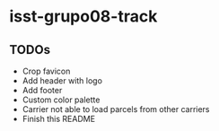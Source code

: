 # isst-grupo08-track


## TODOs
- Crop favicon
- Add header with logo
- Add footer
- Custom color palette
- Carrier not able to load parcels from other carriers
- Finish this README